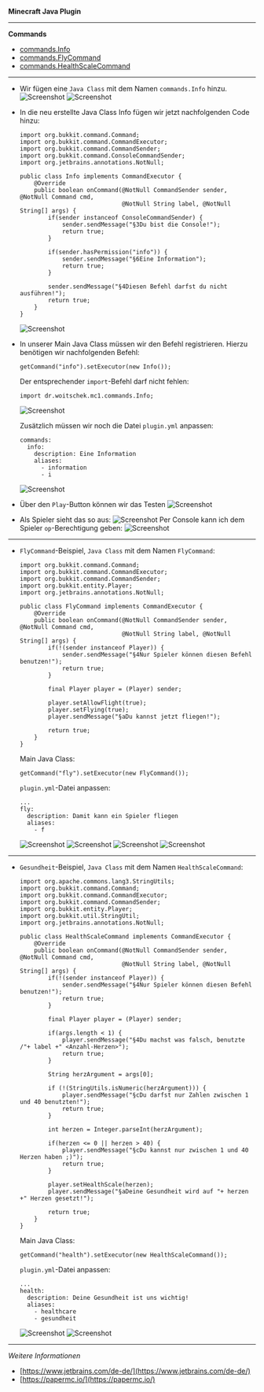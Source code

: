 **Minecraft Java Plugin**

---

**Commands**
- [commands.Info](#commands.Info)
- [commands.FlyCommand](#commands.FlyCommand)
- [commands.HealthScaleCommand](#commands.HealthScaleCommand)

---

<a name="commands.Info"></a>
- Wir fügen eine `Java Class` mit dem Namen `commands.Info` hinzu.
  ![Screenshot](https://github.com/dr-woitschek/minecraft/blob/main/JavaEdition/Plugins/mc-Commands/Bilder/IntelliJ_IDEA_01.jpg)
  ![Screenshot](https://github.com/dr-woitschek/minecraft/blob/main/JavaEdition/Plugins/mc-Commands/Bilder/IntelliJ_IDEA_02.jpg)

- In die neu erstellte Java Class Info fügen wir jetzt nachfolgenden Code hinzu:
  ```
  import org.bukkit.command.Command;
  import org.bukkit.command.CommandExecutor;
  import org.bukkit.command.CommandSender;
  import org.bukkit.command.ConsoleCommandSender;
  import org.jetbrains.annotations.NotNull;
  
  public class Info implements CommandExecutor {
      @Override
      public boolean onCommand(@NotNull CommandSender sender, @NotNull Command cmd,
                               @NotNull String label, @NotNull String[] args) {
          if(sender instanceof ConsoleCommandSender) {
              sender.sendMessage("§3Du bist die Console!");
              return true;
          }
  
          if(sender.hasPermission("info")) {
              sender.sendMessage("§6Eine Information");
              return true;
          }
  
          sender.sendMessage("§4Diesen Befehl darfst du nicht ausführen!");
          return true;
      }
  }
  ```
  ![Screenshot](https://github.com/dr-woitschek/minecraft/blob/main/JavaEdition/Plugins/mc-Commands/Bilder/IntelliJ_IDEA_03.jpg)

- In unserer Main Java Class müssen wir den Befehl registrieren. Hierzu benötigen wir nachfolgenden Befehl:
  ```
  getCommand("info").setExecutor(new Info());
  ```

  Der entsprechender `import`-Befehl darf nicht fehlen:
  ```
  import dr.woitschek.mc1.commands.Info;
  ```
  ![Screenshot](https://github.com/dr-woitschek/minecraft/blob/main/JavaEdition/Plugins/mc-Commands/Bilder/IntelliJ_IDEA_04.jpg)

  Zusätzlich müssen wir noch die Datei `plugin.yml` anpassen:
  ```
  commands:
    info:
      description: Eine Information
      aliases:
        - information
        - i
  ```
  ![Screenshot](https://github.com/dr-woitschek/minecraft/blob/main/JavaEdition/Plugins/mc-Commands/Bilder/IntelliJ_IDEA_05.jpg)

- Über den `Play`-Button können wir das Testen
  ![Screenshot](https://github.com/dr-woitschek/minecraft/blob/main/JavaEdition/Plugins/mc-Commands/Bilder/IntelliJ_IDEA_06.jpg)

- Als Spieler sieht das so aus:
  ![Screenshot](https://github.com/dr-woitschek/minecraft/blob/main/JavaEdition/Plugins/mc-Commands/Bilder/IntelliJ_IDEA_07.jpg)
  Per Console kann ich dem Spieler `op`-Berechtigung geben:
  ![Screenshot](https://github.com/dr-woitschek/minecraft/blob/main/JavaEdition/Plugins/mc-Commands/Bilder/IntelliJ_IDEA_08.jpg)

---

<a name="commands.FlyCommand"></a>
- `FlyCommand`-Beispiel, `Java Class` mit dem Namen `FlyCommand`:
  ```
  import org.bukkit.command.Command;
  import org.bukkit.command.CommandExecutor;
  import org.bukkit.command.CommandSender;
  import org.bukkit.entity.Player;
  import org.jetbrains.annotations.NotNull;
  
  public class FlyCommand implements CommandExecutor {
      @Override
      public boolean onCommand(@NotNull CommandSender sender, @NotNull Command cmd,
                               @NotNull String label, @NotNull String[] args) {
          if(!(sender instanceof Player)) {
              sender.sendMessage("§4Nur Spieler können diesen Befehl benutzen!");
              return true;
          }
  
          final Player player = (Player) sender;
  
          player.setAllowFlight(true);
          player.setFlying(true);
          player.sendMessage("§aDu kannst jetzt fliegen!");
  
          return true;
      }
  }
  ```

  Main Java Class:
  ```
  getCommand("fly").setExecutor(new FlyCommand());
  ```

  `plugin.yml`-Datei anpassen:
  ```
  ...
  fly:
    description: Damit kann ein Spieler fliegen
    aliases:
      - f
  ```
  ![Screenshot](https://github.com/dr-woitschek/minecraft/blob/main/JavaEdition/Plugins/mc-Commands/Bilder/IntelliJ_IDEA_09.jpg)
  ![Screenshot](https://github.com/dr-woitschek/minecraft/blob/main/JavaEdition/Plugins/mc-Commands/Bilder/IntelliJ_IDEA_10.jpg)
  ![Screenshot](https://github.com/dr-woitschek/minecraft/blob/main/JavaEdition/Plugins/mc-Commands/Bilder/IntelliJ_IDEA_11.jpg)
  ![Screenshot](https://github.com/dr-woitschek/minecraft/blob/main/JavaEdition/Plugins/mc-Commands/Bilder/IntelliJ_IDEA_12.jpg)

---

<a name="commands.HealthScaleCommand"></a>
- `Gesundheit`-Beispiel, `Java Class` mit dem Namen `HealthScaleCommand`:
  ```
  import org.apache.commons.lang3.StringUtils;
  import org.bukkit.command.Command;
  import org.bukkit.command.CommandExecutor;
  import org.bukkit.command.CommandSender;
  import org.bukkit.entity.Player;
  import org.bukkit.util.StringUtil;
  import org.jetbrains.annotations.NotNull;
  
  public class HealthScaleCommand implements CommandExecutor {
      @Override
      public boolean onCommand(@NotNull CommandSender sender, @NotNull Command cmd,
                               @NotNull String label, @NotNull String[] args) {
          if(!(sender instanceof Player)) {
              sender.sendMessage("§4Nur Spieler können diesen Befehl benutzen!");
              return true;
          }
  
          final Player player = (Player) sender;
  
          if(args.length < 1) {
              player.sendMessage("§4Du machst was falsch, benutzte /"+ label +" <Anzahl-Herzen>");
              return true;
          }
  
          String herzArgument = args[0];
  
          if (!(StringUtils.isNumeric(herzArgument))) {
              player.sendMessage("§cDu darfst nur Zahlen zwischen 1 und 40 benutzten!");
              return true;
          }
  
          int herzen = Integer.parseInt(herzArgument);
  
          if(herzen <= 0 || herzen > 40) {
              player.sendMessage("§cDu kannst nur zwischen 1 und 40 Herzen haben ;)");
              return true;
          }
  
          player.setHealthScale(herzen);
          player.sendMessage("§aDeine Gesundheit wird auf "+ herzen +" Herzen gesetzt!");
  
          return true;
      }
  }
  ```

  Main Java Class:
  ```
  getCommand("health").setExecutor(new HealthScaleCommand());
  ```

  `plugin.yml`-Datei anpassen:
  ```
  ...
  health:
    description: Deine Gesundheit ist uns wichtig!
    aliases:
      - healthcare
      - gesundheit
  ```
  ![Screenshot](https://github.com/dr-woitschek/minecraft/blob/main/JavaEdition/Plugins/mc-Commands/Bilder/IntelliJ_IDEA_13.jpg)
  ![Screenshot](https://github.com/dr-woitschek/minecraft/blob/main/JavaEdition/Plugins/mc-Commands/Bilder/IntelliJ_IDEA_14.jpg)

---

_Weitere Informationen_
- [https://www.jetbrains.com/de-de/](https://www.jetbrains.com/de-de/)
- [https://papermc.io/](https://papermc.io/)
